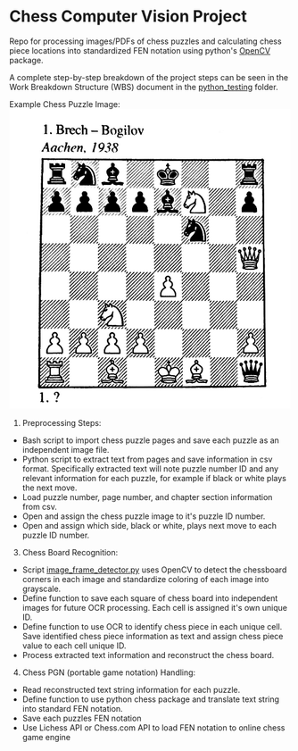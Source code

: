 # Chess Computer Vision Project

Repo for processing images/PDFs of chess puzzles and calculating chess piece locations into standardized FEN notation using python's [OpenCV](https://pypi.org/project/opencv-python/) package.

A complete step-by-step breakdown of the project steps can be seen in the Work Breakdown Structure (WBS) document in the [python_testing](https://github.com/sean-gits-py/chess/tree/main/python_testing#readme) folder.

Example Chess Puzzle Image:
![Puzzle-001](https://github.com/sean-gits-py/chess/blob/main/images/puzzle_images/cm_puzzle_one.png)


1. Preprocessing Steps:
* Bash script to import chess puzzle pages and save each puzzle as an independent image file.
* Python script to extract text from pages and save information in csv format. Specifically extracted text will note puzzle number ID and any relevant information for each puzzle, for example if black or white plays the next move.
* Load puzzle number, page number, and chapter section information from csv.
* Open and assign the chess puzzle image to it's puzzle ID number.
*	Open and assign which side, black or white, plays next move to each puzzle ID number.

3.	Chess Board Recognition:
* Script [image_frame_detector.py](https://github.com/sean-gits-py/chess/blob/main/image_frame_detector.py) uses OpenCV to detect the chessboard corners in each image and standardize coloring of each image into grayscale.
* Define function to save each square of chess board into independent images for future OCR processing. Each cell is assigned it's own unique ID.
* Define function to use OCR to identify chess piece in each unique cell. Save identified chess piece information as text and assign chess piece value to each cell unique ID.
* Process extracted text information and reconstruct the chess board.

4.	Chess PGN (portable game notation) Handling:
* Read reconstructed text string information for each puzzle.
* Define function to use python chess package and translate text string into standard FEN notation.
*	Save each puzzles FEN notation
*	Use Lichess API or Chess.com API to load FEN notation to online chess game engine
